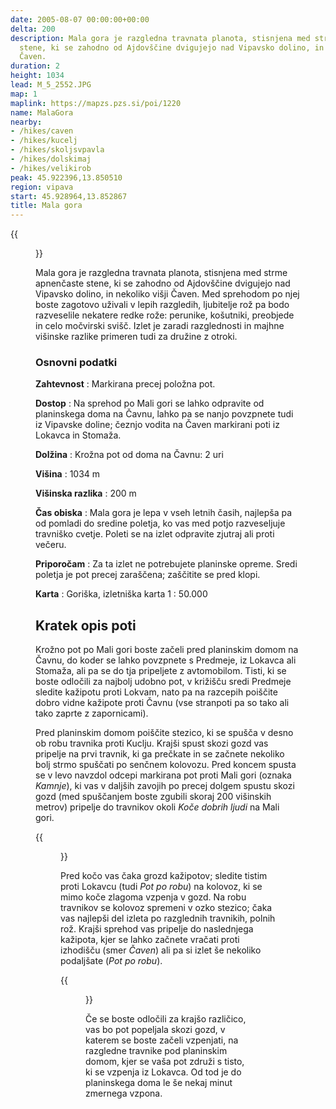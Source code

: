 ```yaml
---
date: 2005-08-07 00:00:00+00:00
delta: 200
description: Mala gora je razgledna travnata planota, stisnjena med strme apnenčaste
  stene, ki se zahodno od Ajdovščine dvigujejo nad Vipavsko dolino, in nekoliko višji
  Čaven.
duration: 2
height: 1034
lead: M_5_2552.JPG
map: 1
maplink: https://mapzs.pzs.si/poi/1220
name: MalaGora
nearby:
- /hikes/caven
- /hikes/kucelj
- /hikes/skoljsvpavla
- /hikes/dolskimaj
- /hikes/velikirob
peak: 45.922396,13.850510
region: vipava
start: 45.928964,13.852867
title: Mala gora
---
```

{{<figure src="M_5_2552.JPG">}}

Mala gora je razgledna travnata planota, stisnjena med strme apnenčaste stene, ki se zahodno od Ajdovščine dvigujejo nad Vipavsko dolino, in nekoliko višji Čaven. Med sprehodom po njej boste zagotovo uživali v lepih razgledih, ljubitelje rož pa bodo razveselile nekatere redke rože: perunike, košutniki, preobjede in celo močvirski svišč. Izlet je zaradi razglednosti in majhne višinske razlike primeren tudi za družine z otroki.

### Osnovni podatki

**Zahtevnost**
:   Markirana precej položna pot.

**Dostop**
:   Na sprehod po Mali gori se lahko odpravite od planinskega doma na Čavnu, lahko pa se nanjo povzpnete tudi iz Vipavske doline; čeznjo vodita na Čaven markirani poti iz Lokavca in Stomaža.

**Dolžina**
:   Krožna pot od doma na Čavnu: 2 uri

**Višina**
:   1034 m

**Višinska razlika**
:   200 m

**Čas obiska**
:   Mala gora je lepa v vseh letnih časih, najlepša pa od pomladi do sredine poletja, ko vas med potjo razveseljuje travniško cvetje. Poleti se na izlet odpravite zjutraj ali proti večeru.

**Priporočam**
:   Za ta izlet ne potrebujete planinske opreme. Sredi poletja je pot precej zaraščena; zaščitite se pred klopi.

**Karta**
:   Goriška, izletniška karta 1 : 50.000

Kratek opis poti
----------------

Krožno pot po Mali gori boste začeli pred planinskim domom na Čavnu, do koder se lahko povzpnete s Predmeje, iz Lokavca ali Stomaža, ali pa se do tja pripeljete z avtomobilom. Tisti, ki se boste odločili za najbolj udobno pot, v križišču sredi Predmeje sledite kažipotu proti Lokvam, nato pa na razcepih poiščite dobro vidne kažipote proti Čavnu (vse stranpoti pa so tako ali tako zaprte z zapornicami).

Pred planinskim domom poiščite stezico, ki se spušča v desno ob robu travnika proti Kuclju. Krajši spust skozi gozd vas pripelje na prvi travnik, ki ga prečkate in se začnete nekoliko bolj strmo spuščati po senčnem kolovozu. Pred koncem spusta se v levo navzdol odcepi markirana pot proti Mali gori (oznaka *Kamnje*), ki vas v daljših zavojih po precej dolgem spustu skozi gozd (med spuščanjem boste zgubili skoraj 200 višinskih metrov) pripelje do travnikov okoli *Koče dobrih ljudi* na Mali gori.

{{<figure src="M_5_2551.JPG" caption="Skale nad Malo goro">}}

Pred kočo vas čaka grozd kažipotov; sledite tistim proti Lokavcu (tudi *Pot po robu*) na kolovoz, ki se mimo koče zlagoma vzpenja v gozd. Na robu travnikov se kolovoz spremeni v ozko stezico; čaka vas najlepši del izleta po razglednih travnikih, polnih rož. Krajši sprehod vas pripelje do naslednjega kažipota, kjer se lahko začnete vračati proti izhodišču (smer *Čaven*) ali pa si izlet še nekoliko podaljšate (*Pot po robu*).

{{<figure src="M_5_2552.JPG" caption="Sprehod po travnikih">}}

Če se boste odločili za krajšo različico, vas bo pot popeljala skozi gozd, v katerem se boste začeli vzpenjati, na razgledne travnike pod planinskim domom, kjer se vaša pot združi s tisto, ki se vzpenja iz Lokavca. Od tod je do planinskega doma le še nekaj minut zmernega vzpona.
